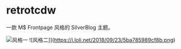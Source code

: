 # retrotcdw

一款 M$ Frontpage 风格的 SilverBlog 主题。

![风格一](https://i.loli.net/2018/09/23/5ba785989a4bf.png)
![风格二]](https://i.loli.net/2018/09/23/5ba785989cf8b.png)